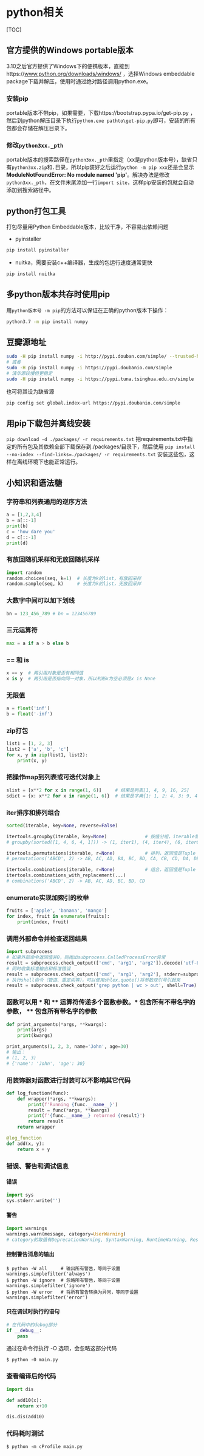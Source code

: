 # python相关
[TOC]

## 官方提供的Windows portable版本
3.10之后官方提供了Windows下的便携版本，直接到https://www.python.org/downloads/windows/ ，选择Windows embeddable package下载并解压，使用时通过绝对路径调用python.exe。

### 安装pip
portable版本不带pip，如果需要，下载https://bootstrap.pypa.io/get-pip.py ，然后到python解压目录下执行`python.exe pathto\get-pip.py`即可，安装的所有包都会存储在解压目录下。

### 修改`python3xx._pth`
portable版本的搜索路径在`python3xx._pth`里指定（xx是python版本号），缺省只有`python3xx.zip`和`.`目录，所以pip装好之后运行`python -m pip xxx`还是会显示**ModuleNotFoundError: No module named 'pip'**。解决办法是修改`python3xx._pth`，在文件末尾添加一行`import site`，这样pip安装的包就会自动添加到搜索路径中。

## python打包工具
打包尽量用Python Embeddable版本，比较干净，不容易出依赖问题
- pyinstaller
```sh
pip install pyinstaller
```
- nuitka，需要安装c++编译器，生成的包运行速度通常更快
```sh
pip install nuitka
```

## 多python版本共存时使用pip

用`python版本号 -m pip`的方法可以保证在正确的python版本下操作：

```sh
python3.7 -m pip install numpy
```

## 豆瓣源地址

```sh
sudo -H pip install numpy -i http://pypi.douban.com/simple/ --trusted-host=pypi.douban.com/simple
# 或者
sudo -H pip install numpy -i https://pypi.doubanio.com/simple
# 清华源较慢但更稳定
sudo -H pip install numpy -i https://pypi.tuna.tsinghua.edu.cn/simple
```
也可将其设为缺省源
```sh
pip config set global.index-url https://pypi.doubanio.com/simple
```

## 用pip下载包并离线安装
`pip download -d ./packages/ -r requirements.txt`
把requirements.txt中指定的所有包及其依赖全部下载保存到./packages/目录下，然后使用
`pip install --no-index --find-links=./packages/ -r requirements.txt`
安装这些包，这样在离线环境下也能正常运行。


## 小知识和语法糖

### 字符串和列表通用的逆序方法

```python
a = [1,2,3,4]
b = a[::-1]
print(b)
c = 'how dare you'
d = c[::-1]
print(d)
```

### 有放回随机采样和无放回随机采样

```python
import random
random.choices(seq, k=1)  # 长度为k的list，有放回采样
random.sample(seq, k)     # 长度为k的list，无放回采样
```

### 大数字中间可以加下划线

```python
bn = 123_456_789 # bn = 123456789
```

### 三元运算符

```python
max = a if a > b else b 
```

### == 和 is

```python
x == y  # 两引用对象是否有相同值
x is y  # 两引用是否指向同一对象，所以判断x为空必须是x is None
```

### 无限值

```python
a = float('inf')
b = float('-inf')
```

### zip打包

```python
list1 = [1, 2, 3] 
list2 = ['a', 'b', 'c'] 
for x, y in zip(list1, list2):
    print(x, y)
```

### 把操作map到列表或可迭代对象上
```python
slist = [x**2 for x in range(1, 6)]     # 结果是列表[1, 4, 9, 16, 25]
sdict = {x: x**2 for x in range(1, 6)}  # 结果是字典{1: 1, 2: 4, 3: 9, 4: 16, 5: 25}
```

### iter排序和排列组合

```python
sorted(iterable, key=None, reverse=False)

itertools.groupby(iterable, key=None)              # 按值分组，iterable需要先被排序
# groupby(sorted([1, 4, 6, 4, 1])) -> (1, iter1), (4, iter4), (6, iter6)

itertools.permutations(iterable, r=None)           # 排列，返回值是Tuple
# permutations('ABCD', 2) -> AB, AC, AD, BA, BC, BD, CA, CB, CD, DA, DB, DC

itertools.combinations(iterable, r=None)           # 组合，返回值是Tuple
itertools.combinations_with_replacement(...)
# combinations('ABCD', 2) -> AB, AC, AD, BC, BD, CD
```

### enumerate实现加索引的枚举

```python
fruits = ['apple', 'banana', 'mango'] 
for index, fruit in enumerate(fruits): 
    print(index, fruit)
```

### 调用外部命令并检查返回结果

```python
import subprocess
# 如果外部命令返回值非0，则抛出subprocess.CalledProcessError异常
result = subprocess.check_output(['cmd', 'arg1', 'arg2']).decode('utf-8')  
# 同时收集标准输出和标准错误
result = subprocess.check_output(['cmd', 'arg1', 'arg2'], stderr=subprocess.STDOUT).decode('utf-8')  
# 执行shell命令（管道、重定向等），可以使用shlex.quote()将参数双引号引起来
result = subprocess.check_output('grep python | wc > out', shell=True).decode('utf-8')
```

### 函数可以用 * 和 ** 运算符传递多个函数参数。* 包含所有不带名字的参数， ** 包含所有带名字的参数

```python
def print_arguments(*args, **kwargs):
    print(args)
    print(kwargs)

print_arguments(1, 2, 3, name='John', age=30)
# 输出：
# (1, 2, 3)
# {'name': 'John', 'age': 30}
```

### 用装饰器对函数进行封装可以不影响其它代码

```python
def log_function(func):
    def wrapper(*args, **kwargs):
        print(f'Running {func.__name__}')
        result = func(*args, **kwargs)
        print(f'{func.__name__} returned {result}')
        return result
    return wrapper

@log_function
def add(x, y):
    return x + y
```

### 错误、警告和调试信息

#### 错误

```python
import sys
sys.stderr.write('')
```

#### 警告

```python
import warnings
warnings.warn(message, category=UserWarning)  
# category的取值有DeprecationWarning, SyntaxWarning, RuntimeWarning, ResourceWarning, FutureWarning
```

#### 控制警告消息的输出

```shell
$ python -W all     # 输出所有警告，等同于设置warnings.simplefilter('always')
$ python -W ignore  # 忽略所有警告，等同于设置warnings.simplefilter('ignore')
$ python -W error   # 将所有警告转换为异常，等同于设置warnings.simplefilter('error')
```

#### 只在调试时执行的语句

```python
# 在代码中的debug部分
if __debug__:
    pass
```

通过在命令行执行 -O 选项，会忽略这部分代码
```shell
$ python -0 main.py
```

### 查看编译后的代码
```python
import dis

def add10(x):
    return x+10

dis.dis(add10)
```

### 代码耗时测试

```shell
$ python -m cProfile main.py
```
